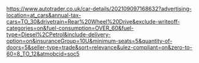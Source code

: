 https://www.autotrader.co.uk/car-details/202109097168632?advertising-location=at_cars&annual-tax-cars=TO_30&drivetrain=Rear%20Wheel%20Drive&exclude-writeoff-categories=on&fuel-consumption=OVER_60&fuel-type=Diesel%2CPetrol&include-delivery-option=on&insuranceGroup=10U&minimum-seats=5&quantity-of-doors=5&seller-type=trade&sort=relevance&ulez-compliant=on&zero-to-60=8_TO_12&atmobcid=soc5

